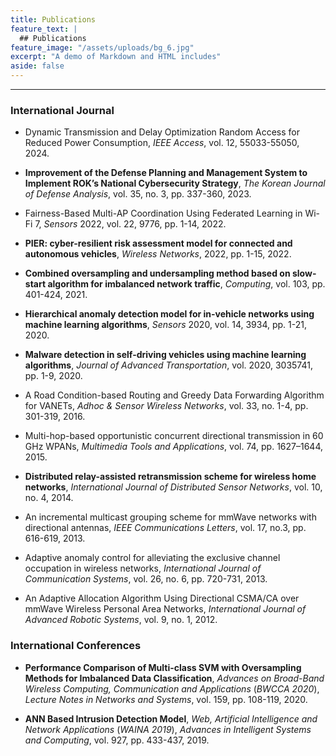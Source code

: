```yaml
---
title: Publications
feature_text: |
  ## Publications
feature_image: "/assets/uploads/bg_6.jpg"
excerpt: "A demo of Markdown and HTML includes"
aside: false
---
```



* * *

### International Journal
* Dynamic Transmission and Delay Optimization Random Access for Reduced Power Consumption, _IEEE Access_, vol. 12, 55033-55050, 2024.

* **Improvement of the Defense Planning and Management System to Implement ROK’s National Cybersecurity Strategy**, _The Korean Journal of Defense Analysis_, vol. 35, no. 3, pp. 337-360, 2023.

* Fairness-Based Multi-AP Coordination Using Federated Learning in Wi-Fi 7, _Sensors_ 2022, vol. 22, 9776, pp. 1-14, 2022.

* **PIER: cyber-resilient risk assessment model for connected and autonomous vehicles**, _Wireless Networks_, 2022, pp. 1-15, 2022.

* **Combined oversampling and undersampling method based on slow-start algorithm for imbalanced network traffic**, _Computing_, vol. 103, pp. 401-424, 2021.

* **Hierarchical anomaly detection model for in-vehicle networks using machine learning algorithms**, _Sensors_ 2020, vol. 14, 3934, pp. 1-21, 2020.

* **Malware detection in self-driving vehicles using machine learning algorithms**, _Journal of Advanced Transportation_, vol. 2020, 3035741, pp. 1-9, 2020.

* A Road Condition-based Routing and Greedy Data Forwarding Algorithm for VANETs, _Adhoc & Sensor Wireless Networks_, vol. 33, no. 1-4, pp. 301-319, 2016.

* Multi-hop-based opportunistic concurrent directional transmission in 60 GHz WPANs, _Multimedia Tools and Applications_, vol. 74, pp. 1627–1644, 2015.

* **Distributed relay-assisted retransmission scheme for wireless home networks**, _International Journal of Distributed Sensor Networks_, vol. 10, no. 4, 2014.

* An incremental multicast grouping scheme for mmWave networks with directional antennas, _IEEE Communications Letters_, vol. 17, no.3, pp. 616-619, 2013.

* Adaptive anomaly control for alleviating the exclusive channel occupation in wireless networks, _International Journal of Communication Systems_, vol. 26, no. 6, pp. 720-731, 2013.

* An Adaptive Allocation Algorithm Using Directional CSMA/CA over mmWave Wireless Personal Area Networks, _International Journal of Advanced Robotic Systems_, vol. 9, no. 1, 2012.


### International Conferences
* **Performance Comparison of Multi-class SVM with Oversampling Methods for Imbalanced Data Classification**, _Advances on Broad-Band Wireless Computing, Communication and Applications_ (_BWCCA 2020_), _Lecture Notes in Networks and Systems_, vol. 159, pp. 108-119, 2020.

* **ANN Based Intrusion Detection Model**, _Web, Artificial Intelligence and Network Applications_ (_WAINA 2019_), _Advances in Intelligent Systems and Computing_, vol. 927, pp. 433-437, 2019.


<!--

[A link](https://david.darn.es "A link")

Lorem ipsum dolor sit amet, consectetur adip* isicing elit, sed do eiusmod *tempor incididunt ut labore et dolore magna aliqua.

Duis aute irure dolor in [A link](https://david.darn.es "A link") reprehenderit in voluptate velit esse cillum **bold text** dolore eu fugiat nulla pariatur. Excepteur span element sint occaecat cupidatat non proident, sunt _italicised text_ in culpa qui officia deserunt mollit anim id `some code` est laborum.

* An item
* An item
* An item
* An item
* An item

1. Item one
2. Item two
3. Item three
4. Item four
5. Item five

> A simple blockquote

Some HTML...

``` html
<blockquote cite="http://www.imdb.com/title/tt0284978/quotes/qt1375101">
  <p>You planning a vacation, Mr. Sullivan?</p>
  <footer>
    <a href="http://www.imdb.com/title/tt0284978/quotes/qt1375101">Sunways Security Guard</a>
  </footer>
</blockquote>
```

...CSS...

``` css
blockquote {
  text-align: center;
  font-weight: bold;
}
blockquote footer {
  font-size: .8rem;
}
```

...and JavaScript

``` js
const blockquote = document.querySelector("blockquote")
const bolden = (keyString, string) =>
  string.replace(new RegExp(keyString, 'g'), '<strong>'+keyString+'</strong>')

blockquote.innerHTML = bolden("Mr. Sullivan", blockquote.innerHTML)
```

`Single line of code`

## HTML Includes

### Contact form

{% include site-form.html %}

``` html
{% raw %}{% include site-form.html %}{% endraw %}
```

### Demo map embed

{% include map.html id="1UT-2Z-Vg_MG_TrS5X2p8SthsJhc" title="Coffee shop map" %}

``` html
{% raw %}{% include map.html id="XXXXXX" title="Coffee shop map" %}{% endraw %}
```

### Button include

{% include button.html text="A button" link="https://david.darn.es" %}

{% include button.html text="A button with icon" link="https://twitter.com/daviddarnes" icon="twitter" %}

``` html
{% raw %}{% include button.html text="A button" link="https://david.darn.es" %}
{% include button.html text="A button with icon" link="https://twitter.com/daviddarnes" icon="twitter" %}{% endraw %}
```

### Icon include

{% include icon.html id="twitter" title="twitter" %} [{% include icon.html id="linkedin" title="twitter" %}](https://www.linkedin.com/in/daviddarnes)

``` html
{% raw %}{% include icon.html id="twitter" title="twitter" %}
[{% include icon.html id="linkedin" title="twitter" %}](https://www.linkedin.com/in/daviddarnes){% endraw %}
```

### Video include

{% include video.html id="zrkcGL5H3MU" title="Siteleaf tutorial video" %}

``` html
{% raw %}{% include video.html id="zrkcGL5H3MU" title="Siteleaf tutorial video" %}{% endraw %}
```


### Image includes

{% include figure.html image="https://picsum.photos/600/800?image=894" caption="Image with caption" width="300" height="800" %}

{% include figure.html image="https://picsum.photos/600/800?image=894" caption="Right aligned image" position="right" width="300" height="800" %}

{% include figure.html image="https://picsum.photos/600/800?image=894" caption="Left aligned image" position="left" width="300" height="800" %}

{% include figure.html image="https://picsum.photos/1600/800?image=894" alt="Image with just alt text" %}

``` html
{% raw %}{% include figure.html image="https://picsum.photos/600/800?image=894" caption="Image with caption" width="300" height="800" %}

{% include figure.html image="https://picsum.photos/600/800?image=894" caption="Right aligned image" position="right" width="300" height="800" %}

{% include figure.html image="https://picsum.photos/600/800?image=894" caption="Left aligned image" position="left" width="300" height="800" %}

{% include figure.html image="https://picsum.photos/1600/800?image=894" alt="Image with just alt text" %}{% endraw %}
```
-->
